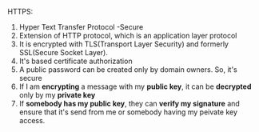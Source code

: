 HTTPS:
1. Hyper Text Transfer Protocol -Secure
2. Extension of HTTP protocol, which is an application layer protocol
3. It is encrypted with TLS(Transport Layer Security) and formerly SSL(Secure Socket Layer).
4. It's based certificate authorization
5. A public password can be created only by domain owners. So, it's secure
6. If I am <b>encrypting</b> a message with my <b>public key</b>, it can be <b>decrypted</b> only by my <b>private key</b>
7. If <b>somebody has my public key</b>, they can <b>verify my signature</b> and ensure that it's send from me or somebody having my peivate key access.
